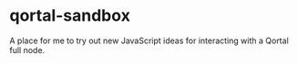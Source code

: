 # qortal-sandbox

A place for me to try out new JavaScript ideas for interacting with a Qortal full node.

